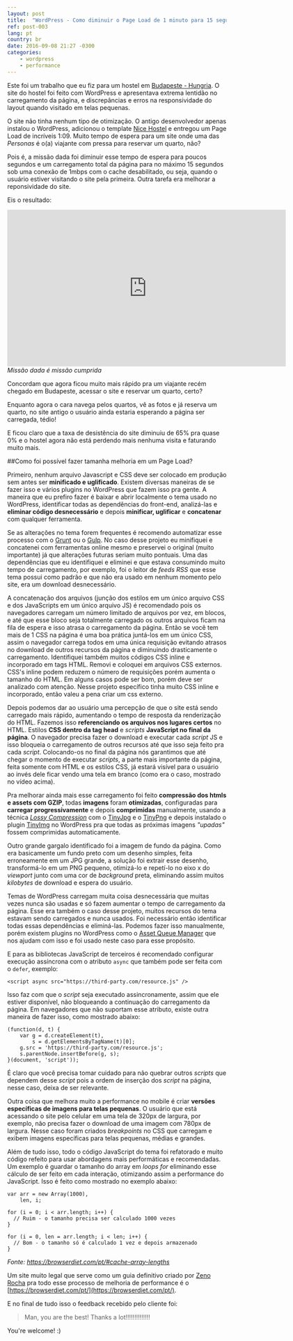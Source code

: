 ```yaml
---
layout: post
title:  "WordPress - Como diminuir o Page Load de 1 minuto para 15 segundos"
ref: post-003
lang: pt
country: br
date: 2016-09-08 21:27 -0300
categories:
    - wordpress
    - performance
---
```


Este foi um trabalho que eu fiz para um hostel em [Budapeste - Hungria](https://www.lonelyplanet.com/hungary/budapest).
O site do hostel foi feito com WordPress e apresentava extrema lentidão no carregamento da página,
e discrepâncias e erros na responsividade do layout quando visitado em telas pequenas.

O site não tinha nenhum tipo de otimização. O antigo desenvolvedor apenas instalou o WordPress, adicionou o template [Nice Hostel](https://themeforest.net/item/nice-hotel-wordpress-theme/2661854) e entregou
um Page Load de incríveis 1:09. Muito tempo de espera para um site onde uma das _Personas_ é
o(a) viajante com pressa para reservar um quarto, não?

Pois é, a missão dada foi diminuir esse tempo de espera para poucos segundos e um carregamento
total da página para no máximo 15 segundos sob uma conexão de 1mbps com o cache desabilitado,
ou seja, quando o usuário estiver visitando o site pela primeira. Outra tarefa era melhorar a reponsividade do site.

Eis o resultado:

<iframe src="https://player.vimeo.com/video/157547302" width="640" height="360" frameborder="0" webkitallowfullscreen mozallowfullscreen allowfullscreen></iframe>
<em>Missão dada é missão cumprida</em>

Concordam que agora ficou muito mais rápido pra um viajante recém chegado em Budapeste,
acessar o site e reservar um quarto, certo?

Enquanto agora o cara navega pelos quartos, vê as fotos e já reserva um quarto,
no site antigo o usuário ainda estaria esperando a página ser carregada, tédio!

E ficou claro que a taxa de desistência do site diminuiu de 65% pra quase 0% e o hostel agora
não está perdendo mais nenhuma visita e faturando muito mais.

##Como foi possível fazer tamanha melhoria em um Page Load?

Primeiro, nenhum arquivo Javascript e CSS deve ser colocado em produção sem antes ser **minificado e uglificado**.
Existem diversas maneiras de se fazer isso e vários plugins no WordPress que fazem isso pra gente.
A maneira que eu prefiro fazer é baixar e abrir localmente o tema usado no WordPress, identificar todas as dependências do front-end,
analizá-las e **eliminar código desnecessário** e depois **minificar, uglificar** e **concatenar** com qualquer
ferramenta.

Se as alterações no tema forem frequentes é recomendo automatizar esse processo com o 
[Grunt](http://gruntjs.com/) ou o [Gulp](http://gulpjs.com/).
No caso desse projeto eu minifiquei e concatenei com ferramentas online mesmo e preservei o original (muito importante)
já que alterações futuras seriam muito pontuais. Uma das dependências que eu identifiquei e eliminei e que estava
consumindo muito tempo de carregamento, por exemplo, foi o leitor de _feeds RSS_ que esse tema possui como padrão
e que não era usado em nenhum momento pelo site, era um download desnecessário.

A concatenação dos arquivos (junção dos estilos em um único arquivo CSS e dos JavaScripts em um único arquivo JS)
é recomendado pois os navegadores carregam um número limitado de arquivos por vez, em blocos,
e até que esse bloco seja totalmente carregado os outros arquivos ficam na fila de espera
e isso atrasa o carregamento da página. Então se você tem mais de 1 CSS na página é uma boa prática
juntá-los em um único CSS, assim o navegador carrega todos em uma única requisição evitando atrasos no download de outros recursos da página e
diminuindo drasticamente o carregamento. Identifiquei também muitos códigos CSS inline e incorporado em tags HTML. Removi e coloquei
em arquivos CSS externos. CSS's inline podem reduzem o número de requisições porém aumenta o tamanho do HTML.
Em alguns casos pode ser bom, porém deve ser analizado com atenção.
Nesse projeto específico tinha muito CSS inline e incorporado, então valeu a pena criar um css externo.

Depois podemos dar ao usuário uma percepção de que o site está sendo carregado mais rápido, aumentando
o tempo de resposta da renderização do HTML.
Fazemos isso **referenciando os arquivos nos lugares certos** no HTML. Estilos **CSS dentro da
tag head** e _scripts_ **JavaScript no final da página**. O navegador
precisa fazer o download e executar cada _script_ JS e isso bloqueia o carregamento de outros recursos até
que isso seja feito pra cada _script_. Colocando-os no final da página nós garantimos que até
chegar o momento de executar _scripts_, a parte mais importante da página, feita somente com HTML e os estilos CSS,
já estará visível para o usuário ao invés dele ficar vendo uma tela em branco (como era o caso, mostrado no vídeo acima).

Pra melhorar ainda mais esse carregamento foi feito **compressão dos htmls e assets com GZIP**, todas **imagens** foram
**otimizadas**, configuradas para **carregar progressivamente** e depois **comprimidas** manualmente, usando a técnica
[_Lossy Compression_](https://en.wikipedia.org/wiki/Lossy_compression)
com o [TinyJpg](https://tinyjpg.com/) e o [TinyPng](https://tinypng.com/) e depois instalado
o plugin [TinyImg](https://br.wordpress.org/plugins/tiny-compress-images/) no WordPress pra que
todas as próximas imagens _"upadas"_ fossem comprimidas automaticamente.

Outro grande gargalo identificado foi a imagem de fundo da página. Como era basicamente um fundo preto com
um desenho simples, feita erroneamente em um JPG grande, a solução foi extrair esse desenho, transformá-lo em um PNG pequeno, otimizá-lo
e repetí-lo no eixo x do _viewport_ junto com uma cor de _background_ preta, eliminando assim muitos _kilobytes_ de download e espera do usuário.

Temas de WordPress carregam muita coisa desnecessária que muitas vezes nunca são usadas e só fazem aumentar o tempo de carregamento da página.
Esse era também o caso desse projeto, muitos recursos do tema estavam sendo carregados e nunca usados.
Foi necessário então identificar todas essas dependências e eliminá-las.
Podemos fazer isso manualmente, porém existem plugins no WordPress como o
[Asset Queue Manager](https://wordpress.org/plugins/asset-queue-manager/) que nos
ajudam com isso e foi usado neste caso para esse propósito.

E para as bibliotecas JavaScript de terceiros é recomendado configurar execução assíncrona
com o atributo <code>async</code> que também pode ser feita com o <code>defer</code>, exemplo:

<pre><code class="language-markup">&lt;script async src="https://third-party.com/resource.js" />
</code></pre>

Isso faz com que o _script_ seja executado assincronamente, assim que ele estiver disponível, não bloqueando a continuação do carregamento da página. 
Em navegadores que não suportam esse atributo, existe outra maneira de fazer isso, como mostrado abaixo:

<pre><code class="language-javascript">(function(d, t) {
    var g = d.createElement(t),
        s = d.getElementsByTagName(t)[0];
    g.src = 'https://third-party.com/resource.js';
    s.parentNode.insertBefore(g, s);
}(document, 'script'));
</code></pre>

É claro que você precisa tomar cuidado para não quebrar outros _scripts_ que dependem desse _script_
pois a ordem de inserção dos _script_ na página, nesse caso, deixa de ser relevante.

Outra coisa que melhora muito a performance no mobile é criar
**versões específicas de imagens para telas pequenas**. O usuário que está acessando o site pelo celular 
em uma tela de 320px de largura, por exemplo, não precisa fazer o download de uma imagem com 780px de largura.
Nesse caso foram criados _breakpoints_ no CSS que carregam e exibem imagens específicas
para telas pequenas, médias e grandes.  

Além de tudo isso, todo o código JavaScript do tema foi refatorado e muito código refeito para
usar abordagens mais performáticas e recomendadas. Um exemplo é guardar o tamanho do array em
_loops for_ eliminando esse cálculo de ser feito em cada interação, otimizando assim a performance do JavaScript.
Isso é feito como mostrado no exemplo abaixo:

<pre><code class="language-javascript">var arr = new Array(1000),
    len, i;

for (i = 0; i < arr.length; i++) {
  // Ruim - o tamanho precisa ser calculado 1000 vezes
}

for (i = 0, len = arr.length; i < len; i++) {
  // Bom - o tamanho só é calculado 1 vez e depois armazenado
}
</code></pre>

<em>Fonte: https://browserdiet.com/pt/#cache-array-lengths</em>

Um site muito legal que serve como um guia definitivo criado por [Zeno Rocha](https://zenorocha.com/)
pra todo esse processo de melhoria de performance
é o [https://browserdiet.com/pt/](https://browserdiet.com/pt/).


E no final de tudo isso o feedback recebido pelo cliente foi:

> Man, you are the best! Thanks a lot!!!!!!!!!!!!!!

You're welcome! :)

